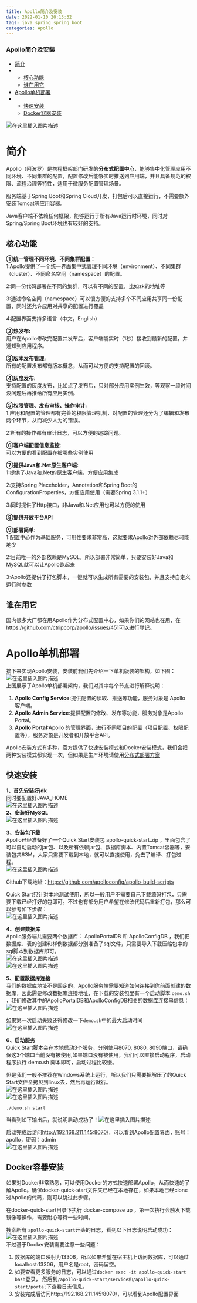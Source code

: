```yaml
---
title: Apollo简介及安装
date: 2022-01-10 20:13:32
tags: java spring spring boot
categories: Apollo
---
```


<!--more-->

### Apollo简介及安装

- [简介](#_6)
- - [核心功能](#_14)
  - [谁在用它](#_58)
- [Apollo单机部署](#Apollo_62)
- - [快速安装](#_72)
  - [Docker容器安装](#Docker_116)

![在这里插入图片描述](https://img-blog.csdnimg.cn/baad43dd056f49f48601f03cb6005895.png?x-oss-process=image/watermark,type_d3F5LXplbmhlaQ,shadow_50,text_Q1NETiBAZkZlZS1vcHM=,size_20,color_FFFFFF,t_70,g_se,x_16)

# 简介

Apollo（阿波罗）是携程框架部门研发的**分布式配置中心**，能够集中化管理应用不同环境、不同集群的配置，配置修改后能够实时推送到应用端，并且具备规范的权限、流程治理等特性，适用于微服务配置管理场景。

服务端基于Spring Boot和Spring Cloud开发，打包后可以直接运行，不需要额外安装Tomcat等应用容器。

Java客户端不依赖任何框架，能够运行于所有Java运行时环境，同时对Spring/Spring Boot环境也有较好的支持。

## 核心功能

**①统一管理不同环境、不同集群配置：**  
1:Apollo提供了一个统一界面集中式管理不同环境（environment）、不同集群（cluster）、不同命名空间（namespace）的配置。

2:同一份代码部署在不同的集群，可以有不同的配置，比如zk的地址等

3:通过命名空间（namespace）可以很方便的支持多个不同应用共享同一份配置，同时还允许应用对共享的配置进行覆盖

4:配置界面支持多语言（中文，English）

**②热发布:**  
用户在Apollo修改完配置并发布后，客户端能实时（1秒）接收到最新的配置，并通知到应用程序。

**③版本发布管理:**  
所有的配置发布都有版本概念，从而可以方便的支持配置的回滚。

**④灰度发布:**  
支持配置的灰度发布，比如点了发布后，只对部分应用实例生效，等观察一段时间没问题后再推给所有应用实例。

**⑤权限管理、发布审核、操作审计:**  
1:应用和配置的管理都有完善的权限管理机制，对配置的管理还分为了编辑和发布两个环节，从而减少人为的错误。

2:所有的操作都有审计日志，可以方便的追踪问题。

**⑥客户端配置信息监控:**  
可以方便的看到配置在被哪些实例使用

**⑦提供Java和.Net原生客户端:**  
1:提供了Java和.Net的原生客户端，方便应用集成

2:支持Spring Placeholder，Annotation和Spring Boot的ConfigurationProperties，方便应用使用（需要Spring 3.1.1+）

3:同时提供了Http接口，非Java和.Net应用也可以方便的使用

**⑧提供开放平台API**

**⑨部署简单:**  
1:配置中心作为基础服务，可用性要求非常高，这就要求Apollo对外部依赖尽可能地少

2:目前唯一的外部依赖是MySQL，所以部署非常简单，只要安装好Java和MySQL就可以让Apollo跑起来

3:Apollo还提供了打包脚本，一键就可以生成所有需要的安装包，并且支持自定义运行时参数

## 谁在用它

国内很多大厂都在用Apollo作为分布式配置中心，如果你们的网站也在用，在<https://github.com/ctripcorp/apollo/issues/451>可以进行登记。

# Apollo单机部署

接下来实现Apollo安装，安装前我们先介绍一下单机版装的架构，如下图：  
![在这里插入图片描述](https://img-blog.csdnimg.cn/ff75aae9527e4981ad2c30467f8110f8.png?x-oss-process=image/watermark,type_d3F5LXplbmhlaQ,shadow_50,text_Q1NETiBAZkZlZS1vcHM=,size_20,color_FFFFFF,t_70,g_se,x_16)  
上图展示了Apollo单机部署架构，我们对其中每个节点进行解释说明：

1.  **Apollo Config Service**:提供配置的读取、推送等功能，服务对象是 Apollo 客户端。
2.  **Apollo Admin Service**:提供配置的修改、发布等功能，服务对象是Apollo Portal。
3.  **Apollo Portal**:Apollo 的管理界面，进行不同项目的配置（项目配置、权限配置等），服务对象是开发者和开放平台API。

Apollo安装方式有多种，官方提供了快速安装模式和Docker安装模式，我们会把两种安装模式都实现一次，但如果是生产环境请使用[分布式部署方案](https://github.com/apolloconfig/apollo/wiki/%E5%88%86%E5%B8%83%E5%BC%8F%E9%83%A8%E7%BD%B2%E6%8C%87%E5%8D%97)

## 快速安装

**1、首先安装好jdk**  
同时要配置好JAVA\_HOME  
![在这里插入图片描述](https://img-blog.csdnimg.cn/1cf299fc61904e8caba97198f7475438.png)  
**2、安装好MySQL**  
![在这里插入图片描述](https://img-blog.csdnimg.cn/36bc248e64334ae39cfac1352dcaa19c.png?x-oss-process=image/watermark,type_d3F5LXplbmhlaQ,shadow_50,text_Q1NETiBAZkZlZS1vcHM=,size_14,color_FFFFFF,t_70,g_se,x_16)

**3、安装包下载**  
Apollo已经准备好了一个Quick Start安装包 apollo-quick-start.zip ，里面包含了可以自动启动的jar包、以及所有依赖jar包、数据库脚本、内置Tomcat容器等，安装包共63M，大家只需要下载到本地，就可以直接使用，免去了编译、打包过程。  
![在这里插入图片描述](https://img-blog.csdnimg.cn/bc681590fdee405c83cd59f70bd8a769.png?x-oss-process=image/watermark,type_d3F5LXplbmhlaQ,shadow_50,text_Q1NETiBAZkZlZS1vcHM=,size_20,color_FFFFFF,t_70,g_se,x_16)

Github下载地址：<https://github.com/apolloconfig/apollo-build-scripts>

Quick Start只针对本地测试使用，所以一般用户不需要自己下载源码打包，只需要下载已经打好的包即可。不过也有部分用户希望在修改代码后重新打包，那么可以参考如下步骤：  
![在这里插入图片描述](https://img-blog.csdnimg.cn/91857b985b2640b7933d472991bb7251.png?x-oss-process=image/watermark,type_d3F5LXplbmhlaQ,shadow_50,text_Q1NETiBAZkZlZS1vcHM=,size_20,color_FFFFFF,t_70,g_se,x_16)

**4、创建数据库**  
Apollo服务端共需要两个数据库： ApolloPortalDB 和 ApolloConfigDB ，我们把数据库、表的创建和样例数据都分别准备了sql文件，只需要导入下载压缩包中的sql脚本到数据库即可。  
![在这里插入图片描述](https://img-blog.csdnimg.cn/55d4f9212334449c89b8fba71be2bd61.png?x-oss-process=image/watermark,type_d3F5LXplbmhlaQ,shadow_50,text_Q1NETiBAZkZlZS1vcHM=,size_20,color_FFFFFF,t_70,g_se,x_16)  
![在这里插入图片描述](https://img-blog.csdnimg.cn/647b35edd1174b8a8184d690ac392c01.png?x-oss-process=image/watermark,type_d3F5LXplbmhlaQ,shadow_50,text_Q1NETiBAZkZlZS1vcHM=,size_20,color_FFFFFF,t_70,g_se,x_16)

**5、配置数据库连接**  
我们的数据库地址不是固定的，Apollo服务端需要知道如何连接到你前面创建的数据库，因此需要修改数据库连接地址，在下载的安装包里有一个启动脚本 `demo.sh` ，我们修改其中的ApolloPortalDB和ApolloConfigDB相关的数据库连接串信息：  
![在这里插入图片描述](https://img-blog.csdnimg.cn/3ce267d071094a2ba63d3e196cfe9661.png?x-oss-process=image/watermark,type_d3F5LXplbmhlaQ,shadow_50,text_Q1NETiBAZkZlZS1vcHM=,size_20,color_FFFFFF,t_70,g_se,x_16)

如果第一次启动失败还得修改一下`demo.sh`中的最大启动时间  
![在这里插入图片描述](https://img-blog.csdnimg.cn/82cafc0e5df84cf3b5d06e23aebba12c.png?x-oss-process=image/watermark,type_d3F5LXplbmhlaQ,shadow_50,text_Q1NETiBAZkZlZS1vcHM=,size_20,color_FFFFFF,t_70,g_se,x_16)

**6、启动服务**  
Quick Start脚本会在本地启动3个服务，分别使用8070, 8080, 8090端口，请确保这3个端口当前没有被使用,如果端口没有被使用，我们可以直接启动程序，启动程序执行 demo.sh 脚本即可，启动过程比较慢。

但是我们一般不推荐在Windows系统上运行，所以我们只需要把解压了的Quick Start文件全拷贝到linux去，然后再运行就行。  
![在这里插入图片描述](https://img-blog.csdnimg.cn/d7cafd0d0f9c4c07aed4ae7ac59d4b14.png?x-oss-process=image/watermark,type_d3F5LXplbmhlaQ,shadow_50,text_Q1NETiBAZkZlZS1vcHM=,size_20,color_FFFFFF,t_70,g_se,x_16)  
![在这里插入图片描述](https://img-blog.csdnimg.cn/4e086fba015a407cac019ed2207490f3.png?x-oss-process=image/watermark,type_d3F5LXplbmhlaQ,shadow_50,text_Q1NETiBAZkZlZS1vcHM=,size_20,color_FFFFFF,t_70,g_se,x_16)

```shell
./demo.sh start
```

当看到如下输出后，就说明启动成功了！![在这里插入图片描述](https://img-blog.csdnimg.cn/18e842ebb4574e28ac860f6c33f367c9.png?x-oss-process=image/watermark,type_d3F5LXplbmhlaQ,shadow_50,text_Q1NETiBAZkZlZS1vcHM=,size_20,color_FFFFFF,t_70,g_se,x_16)

启动完成后访问<http://192.168.211.145:8070/>，可以看到Apollo配置界面，账号：apollo，密码：admin  
![在这里插入图片描述](https://img-blog.csdnimg.cn/64065ba5d47b4edba725e4248b00ae3d.png?x-oss-process=image/watermark,type_d3F5LXplbmhlaQ,shadow_50,text_Q1NETiBAZkZlZS1vcHM=,size_20,color_FFFFFF,t_70,g_se,x_16)

## Docker容器安装

如果对Docker非常熟悉，可以使用Docker的方式快速部署Apollo，从而快速的了解Apollo。确保docker-quick-start文件夹已经在本地存在，如果本地已经clone过Apollo的代码，则可以跳过此步骤。

在docker-quick-start目录下执行 docker-compose up ，第一次执行会触发下载镜像等操作，需要耐心等待一些时间。

搜索所有 `apollo-quick-start`开头的日志，看到以下日志说明启动成功：  
![在这里插入图片描述](https://img-blog.csdnimg.cn/ece97c36fc6a48f18126ad13e9d77cd5.png?x-oss-process=image/watermark,type_d3F5LXplbmhlaQ,shadow_50,text_Q1NETiBAZkZlZS1vcHM=,size_20,color_FFFFFF,t_70,g_se,x_16)  
不过基于Docker安装需要注意一些问题：

1.  数据库的端口映射为13306，所以如果希望在宿主机上访问数据库，可以通过localhost:13306，用户名是root，密码留空。
2.  如要查看更多服务的日志，可以通过`docker exec -it apollo-quick-start bash`登录， 然后到`/apollo-quick-start/service和/apollo-quick-start/portal`下查看日志信息。
3.  安装完成后访问http://192.168.211.145:8070/，可以看到Apollo配置界面
